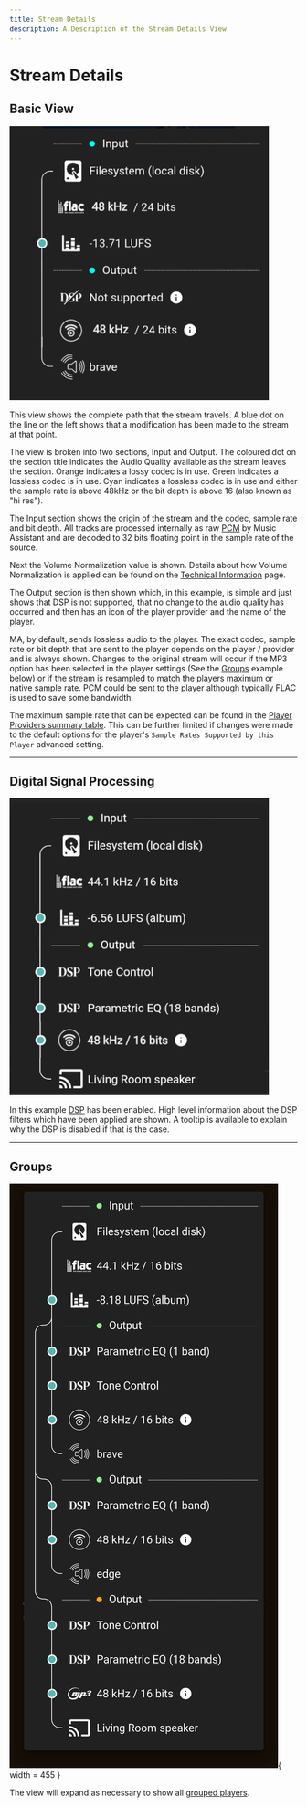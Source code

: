 ```yaml
---
title: Stream Details
description: A Description of the Stream Details View
---
```


# Stream Details

## Basic View
![image](assets/screenshots/streamdetails-basic.png)

This view shows the complete path that the stream travels. A blue dot on the line on the left shows that a modification has been made to the stream at that point.

The view is broken into two sections, Input and Output. The coloured dot on the section title indicates the Audio Quality available as the stream leaves the section. Orange indicates a lossy codec is in use. Green Indicates a lossless codec is in use. Cyan indicates a lossless codec is in use and either the sample rate is above 48kHz or the bit depth is above 16 (also known as "hi res").

The Input section shows the origin of the stream and the codec, sample rate and bit depth. All tracks are processed internally as raw [PCM](https://diyodemag.com/education/what_is_pcm_pulse_code_modulation) by Music Assistant and are decoded to 32 bits floating point in the sample rate of the source. 

Next the Volume Normalization value is shown. Details about how Volume Normalization is applied can be found on the [Technical Information](faq/tech-info.md/#volume-normalization) page.

The Output section is then shown which, in this example, is simple and just shows that DSP is not supported, that no change to the audio quality has occurred and then has an icon of the player provider and the name of the player.

MA, by default, sends lossless audio to the player. The exact codec, sample rate or bit depth that are sent to the player depends on the player / provider and is always shown. Changes to the original stream will occur if the MP3 option has been selected in the player settings (See the [Groups](#groups) example below) or if the stream is resampled to match the players maximum or native sample rate. PCM could be sent to the player although typically FLAC is used to save some bandwidth.

The maximum sample rate that can be expected can be found in the [Player Providers summary table](player-providers/index.md). This can be further limited if changes were made to the default options for the player's `Sample Rates Supported by this Player` advanced setting.
***************************************************************
## Digital Signal Processing
![image](assets/screenshots/streamdetails-dsp.png)

In this example [DSP](player-support/index.md/#dsp-settings) has been enabled. High level information about the DSP filters which have been applied are shown. A tooltip is available to explain why the DSP is disabled if that is the case.
***************************************************************
## Groups
![image](assets/screenshots/streamdetails-groups.png){ width = 455 }

The view will expand as necessary to show all [grouped players](faq/groups.md).
